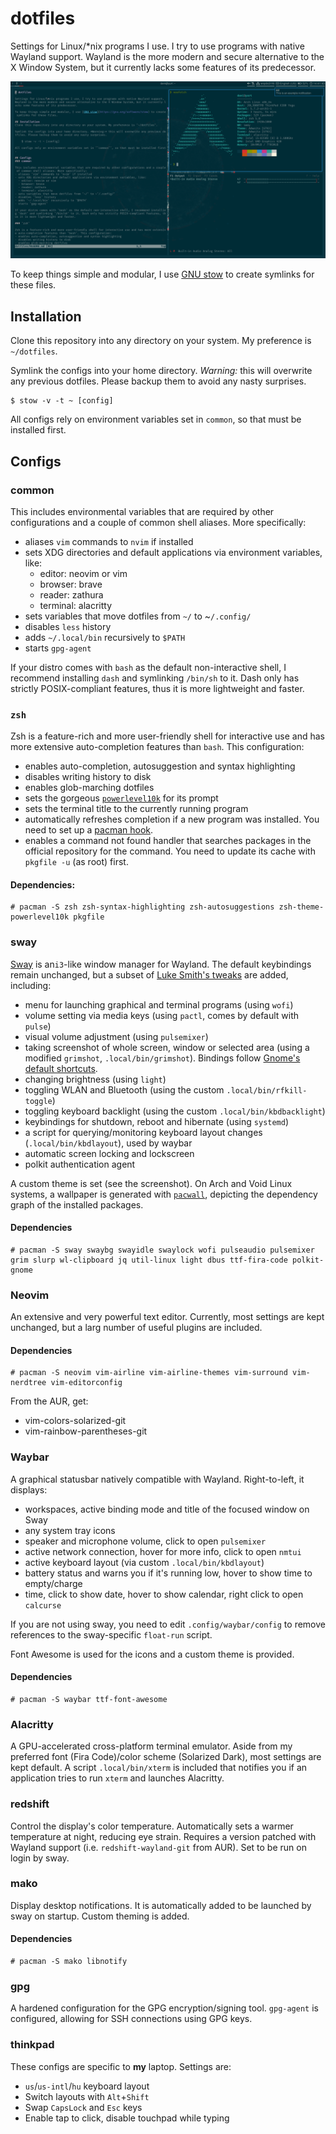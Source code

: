 # dotfiles

Settings for Linux/\*nix programs I use. I try to use programs with native Wayland support. Wayland is the more modern and secure alternative to the X Window System, but it currently lacks some features of its predecessor.

![screenshot](screenshot.png)

To keep things simple and modular, I use [GNU stow](https://gnu.org/software/stow) to create symlinks for these files.

## Installation
Clone this repository into any directory on your system. My preference is `~/dotfiles`.

Symlink the configs into your home directory. *Warning:* this will overwrite any previous dotfiles. Please backup them to avoid any nasty surprises. 

    $ stow -v -t ~ [config]

All configs rely on environment variables set in ``common``, so that must be installed first.

## Configs
### common

This includes environmental variables that are required by other configurations and a couple of common shell aliases. More specifically:
- aliases `vim` commands to `nvim` if installed
- sets XDG directories and default applications via environment variables, like:
  - editor: neovim or vim
  - browser: brave
  - reader: zathura
  - terminal: alacritty
- sets variables that move dotfiles from `~/` to ~`/.config/`
- disables `less` history
- adds `~/.local/bin` recursively to `$PATH`
- starts `gpg-agent`

If your distro comes with `bash` as the default non-interactive shell, I recommend installing `dash` and symlinking `/bin/sh` to it. Dash only has strictly POSIX-compliant features, thus it is more lightweight and faster.

### `zsh`

Zsh is a feature-rich and more user-friendly shell for interactive use and has more extensive auto-completion features than `bash`. This configuration:
- enables auto-completion, autosuggestion and syntax highlighting
- disables writing history to disk
- enables glob-marching dotfiles
- sets the gorgeous [`powerlevel10k`](https://github.com/romkatv/powerlevel10k) for its prompt
- sets the terminal title to the currently running program
- automatically refreshes completion if a new program was installed. You need to set up a [pacman hook](https://wiki.archlinux.org/index.php/zsh#On-demand_rehash).
- enables a command not found handler that searches packages in the official repository for the command. You need to update its cache with `pkgfile -u` (as root) first.

#### Dependencies:
    # pacman -S zsh zsh-syntax-highlighting zsh-autosuggestions zsh-theme-powerlevel10k pkgfile

### sway

[Sway](https://github.com/swaywm/sway) is an`i3`-like window manager for Wayland. The default keybindings remain unchanged, but a subset of [Luke Smith's tweaks](https://github.com/LukeSmithXyz/voidrice/) are added, including:
- menu for launching graphical and terminal programs (using `wofi`)
- volume setting via media keys (using `pactl`, comes by default with `pulse`)
- visual volume adjustment (using `pulsemixer`)
- taking screenshot of whole screen, window or selected area (using a modified `grimshot`, `.local/bin/grimshot`). Bindings follow [Gnome's default shortcuts](https://help.gnome.org/users/gnome-help/stable/screen-shot-record.html.en).
- changing brightness (using `light`)
- toggling WLAN and Bluetooth (using the custom `.local/bin/rfkill-toggle`)
- toggling keyboard backlight (using the custom `.local/bin/kbdbacklight`)
- keybindings for shutdown, reboot and hibernate (using `systemd`)
- a script for querying/monitoring keyboard layout changes (`.local/bin/kbdlayout`), used by waybar
- automatic screen locking and lockscreen
- polkit authentication agent

A custom theme is set (see the screenshot). On Arch and Void Linux systems, a wallpaper is generated with [`pacwall`](https://github.com/Kharacternyk/pacwall), depicting the dependency graph of the installed packages. 

#### Dependencies
    # pacman -S sway swaybg swayidle swaylock wofi pulseaudio pulsemixer grim slurp wl-clipboard jq util-linux light dbus ttf-fira-code polkit-gnome

### Neovim

An extensive and very powerful text editor. Currently, most settings are kept unchanged, but a larg number of useful plugins are included.

#### Dependencies

    # pacman -S neovim vim-airline vim-airline-themes vim-surround vim-nerdtree vim-editorconfig

From the AUR, get:
- vim-colors-solarized-git
- vim-rainbow-parentheses-git

### Waybar

A graphical statusbar natively compatible with Wayland. Right-to-left, it displays:
- workspaces, active binding mode and title of the focused window on Sway
- any system tray icons
- speaker and microphone volume, click to open `pulsemixer`
- active network connection, hover for more info, click to open `nmtui`
- active keyboard layout (via  custom `.local/bin/kbdlayout`)
- battery status and warns you if it's running low, hover to show time to empty/charge
- time, click to show date, hover to show calendar, right click to open `calcurse`

If you are not using sway, you need to edit `.config/waybar/config` to remove references to the sway-specific `float-run` script.

Font Awesome is used for the icons and a custom theme is provided.

#### Dependencies
    # pacman -S waybar ttf-font-awesome

### Alacritty

A GPU-accelerated cross-platform terminal emulator. Aside from my preferred font (Fira Code)/color scheme (Solarized Dark), most settings are kept default. A script `.local/bin/xterm` is included that notifies you if an application tries to run `xterm` and launches Alacritty.

### redshift

Control the display's color temperature. Automatically sets a warmer temperature at night, reducing eye strain. Requires a version patched with Wayland support (i.e. `redshift-wayland-git` from AUR). Set to be run on login by sway.

### mako

Display desktop notifications. It is automatically added to be launched by sway on startup. Custom theming is added.

#### Dependencies

    # pacman -S mako libnotify

### gpg

A hardened configuration for the GPG encryption/signing tool. `gpg-agent` is configured, allowing for SSH connections using GPG keys.

### thinkpad

These configs are specific to **my** laptop. Settings are:
- `us`/`us-intl`/`hu` keyboard layout
- Switch layouts with `Alt`+`Shift`
- Swap `CapsLock` and `Esc` keys
- Enable tap to click, disable touchpad while typing
